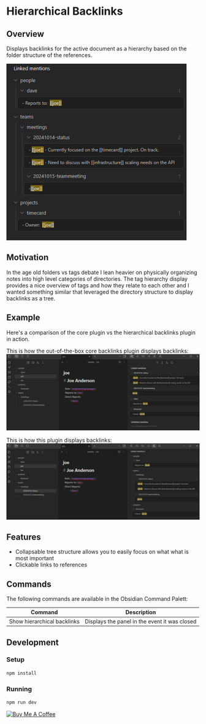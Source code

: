 # Hierarchical Backlinks

## Overview
Displays backlinks for the active document as a hierarchy based on the folder structure of the references.

 ![image](docs/plugin_example.png)

## Motivation
In the age old folders vs tags debate I lean heavier on physically organizing notes into high level categories of directories. The tag hierarchy display provides a nice overview of tags and how they relate to each other and I wanted something similar that leveraged the directory structure to display backlinks as a tree.

## Example
Here's a comparison of the core plugin vs the hierarchical backlinks plugin in action.

This is how the out-of-the-box core backlinks plugin displays backlinks:
![image](docs/core.png)

This is how this plugin displays backlinks:
 ![image](docs/plugin.png)

## Features
- Collapsable tree structure allows you to easily focus on what what is most important
- Clickable links to references

## Commands
The following commands are available in the Obsidian Command Palett:

| Command | Description |
|---------|-------------|
| Show hierarchical backlinks | Displays the panel in the event it was closed |

## Development

### Setup
```bash
npm install
```

### Running
```bash
npm run dev
```

<a href="https://www.buymeacoffee.com/jasonmotylinski" target="_blank"><img src="https://cdn.buymeacoffee.com/buttons/default-yellow.png" alt="Buy Me A Coffee"></a>